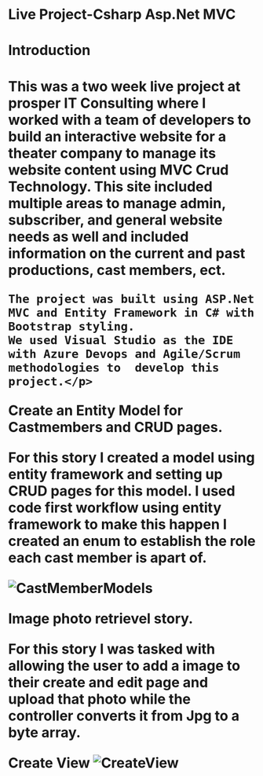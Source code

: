 # Live Project-Csharp Asp.Net MVC

<h1>Introduction<h1>
  <p>This was a two week live project at prosper IT Consulting where I worked with a team of developers to build an interactive
    website for a theater company to manage its website content using MVC Crud Technology. This site included multiple areas to manage
    admin, subscriber, and general website needs as well and included information on the current and past productions, cast members, ect.
    
    The project was built using ASP.Net MVC and Entity Framework in C# with Bootstrap styling. 
    We used Visual Studio as the IDE with Azure Devops and Agile/Scrum methodologies to  develop this project.</p>
  
  
  
  
  Create an Entity Model for Castmembers and CRUD pages.
  
  For this story I created a model using entity framework and setting up CRUD pages for this model. I used code first workflow using entity framework to make this happen
  I created an enum to establish the role each cast member is apart of. 
  
  ![CastMemberModels](https://user-images.githubusercontent.com/67170488/128782738-d57ad217-1f6e-4b36-a763-db8e9068ed1f.jpg)


  Image photo retrievel story.
  
  For this story I was tasked with allowing the user to add a image to their create and edit page and upload that photo while the controller converts it from Jpg to a byte array. 
 
  Create View
  ![CreateView](https://user-images.githubusercontent.com/67170488/128783236-8047b98c-5e89-41aa-9d1b-8cec42ad96cb.jpg)
 
